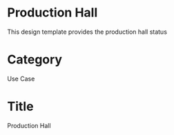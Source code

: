 # Production Hall
This design template provides the production hall status

# Category
Use Case

# Title
Production Hall